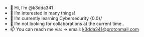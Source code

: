 - 👋 Hi, I’m @k3dda341
- 👀 I’m interested in many things!
- 🌱 I’m currently learning Cybersecurity \{0.0}/
- 💞️ I’m not looking for collaborations at the current time..
- 📫 You can reach me via: -> email: k3dda341@protonmail.com

<!---
k3dda341/k3dda341 is a ✨ special ✨ repository because its `README.md` (this file) appears on your GitHub profile.
You can click the Preview link to take a look at your changes.
--->

